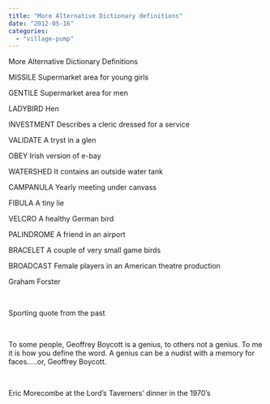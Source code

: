 ```yaml
---
title: "More Alternative Dictionary definitions"
date: "2012-05-16"
categories: 
  - "village-pump"
---
```


More Alternative Dictionary Definitions

MISSILE Supermarket area for young girls

GENTILE Supermarket area for men

LADYBIRD Hen

INVESTMENT Describes a cleric dressed for a service

VALIDATE A tryst in a glen

OBEY Irish version of e-bay

WATERSHED It contains an outside water tank

CAMPANULA Yearly meeting under canvass

FIBULA A tiny lie

VELCRO A healthy German bird

PALINDROME A friend in an airport

BRACELET A couple of very small game birds

BROADCAST Female players in an American theatre production

Graham Forster

 

Sporting quote from the past

 

To some people, Geoffrey Boycott is a genius, to others not a genius. To me it is how you define the word. A genius can be a nudist with a memory for faces…..or, Geoffrey Boycott.

 

Eric Morecombe at the Lord’s Taverners’ dinner in the 1970’s
